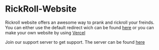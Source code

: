 # RickRoll-Website

Rickroll website offers an awesome way to prank and rickroll your freinds. You can either use the default redirect wich can be found [here](https://gamesff.vercel.app) or you can make your own website by using [Vercel](https://vercel.com)

Join our support server to get support. The server can be found [here](https://discord.gg/GQa6N7Df6E)

